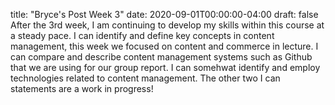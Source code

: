 title: "Bryce's Post Week 3"
date: 2020-09-01T00:00:00-04:00
draft: false
After the 3rd week, I am continuing to develop my skills within this course at a steady pace. I can identify and define key concepts in content management, this week we focused on content and commerce in lecture. I can compare and describe content management systems such as Github that we are using for our group report. I can somehwat identify and employ technologies related to content management. The other two I can statements are a work in progress!
